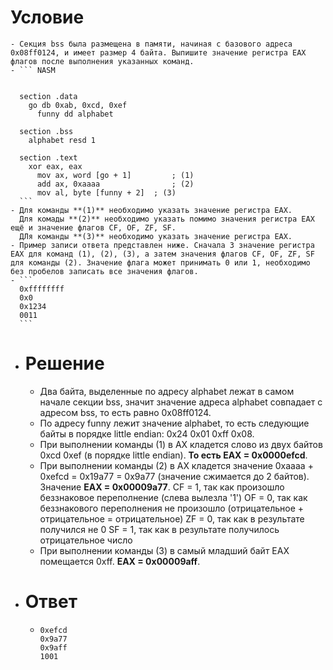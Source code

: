 # Условие
	- Секция bss была размещена в памяти, начиная с базового адреса 0x08ff0124, и имеет размер 4 байта. Выпишите значение регистра EAX флагов после выполнения указанных команд.
	- ``` NASM
	  
	  
	  section .data
	  	go db 0xab, 0xcd, 0xef
	      funny dd alphabet
	  
	  section .bss
	  	alphabet resd 1
	  
	  section .text
	  	xor eax, eax
	      mov ax, word [go + 1] 		; (1)
	      add ax, 0xaaaa				; (2)
	      mov al, byte [funny + 2] 	; (3)
	  ```
	- Для команды **(1)** необходимо указать значение регистра EAX.
	  Для комады **(2)** необходимо указать помимо значения регистра EAX ещё и значение флагов CF, OF, ZF, SF.
	  ДЛя команды **(3)** необходимо указать значение регистра EAX.
	- Пример записи ответа представлен ниже. Сначала 3 значение регистра EAX для команд (1), (2), (3), а затем значения флагов CF, OF, ZF, SF для команды (2). Значение флага может принимать 0 или 1, необходимо без пробелов записать все значения флагов.
	- ```
	  0xffffffff
	  0x0
	  0x1234
	  0011
	  ```
- # Решение
	- Два байта, выделенные по адресу alphabet лежат в самом начале секции bss, значит значение адреса alphabet совпадает с адресом bss, то есть равно 0x08ff0124.
	- По адресу funny лежит значение alphabet, то есть следующие байты в порядке little endian: 0x24 0x01 0xff 0x08.
	- При выполнении команды (1) в AX кладется слово из двух байтов 0xcd 0xef (в порядке little endian). **То есть EAX = 0x0000efcd**.
	- При выполнении команды (2) в AX кладется значение  0xaaaa + 0xefcd = 0x19a77 = 0x9a77 (значение сжимается до 2 байтов).
	  Значение **EAX = 0x00009a77**.
	  CF = 1, так как произошло беззнаковое переполнение (слева вылезла '1')
	  OF = 0, так как беззнакового переполнения не произошло (отрицательное + отрицательное = отрицательное)
	  ZF = 0, так как в результате получился не 0
	  SF = 1, так как в результате получилось отрицательное число
	- При выполнении команды (3) в самый младший байт EAX помещается 0xff. **EAX = 0x00009aff**.
- # Ответ
	- ```
	  0xefcd
	  0x9a77
	  0x9aff
	  1001
	  ```